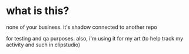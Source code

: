 # what is this?

none of your business. it's shadow connected to another repo

for testing and qa purposes. also, i'm using it for my art (to help track my activity and such in clipstudio)
